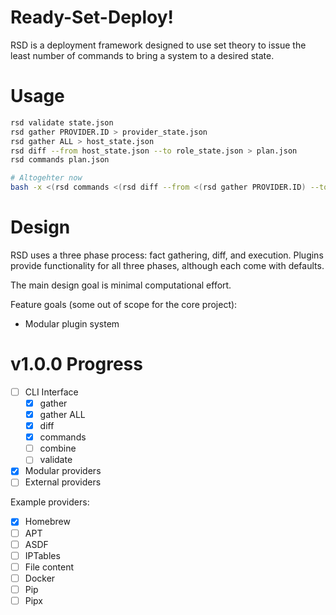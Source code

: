 # Ready-Set-Deploy!

RSD is a deployment framework designed to use set theory to issue the least number of commands to bring a system to a desired state.

# Usage

```bash
rsd validate state.json
rsd gather PROVIDER.ID > provider_state.json
rsd gather ALL > host_state.json
rsd diff --from host_state.json --to role_state.json > plan.json
rsd commands plan.json

# Altogehter now
bash -x <(rsd commands <(rsd diff --from <(rsd gather PROVIDER.ID) --to role_state.json ) )
```

# Design

RSD uses a three phase process: fact gathering, diff, and execution.
Plugins provide functionality for all three phases, although each come with defaults.

The main design goal is minimal computational effort.

Feature goals (some out of scope for the core project):

* Modular plugin system

# v1.0.0 Progress

- [ ] CLI Interface
    - [x] gather
    - [x] gather ALL
    - [x] diff
    - [x] commands
    - [ ] combine
    - [ ] validate
- [x] Modular providers
- [ ] External providers

Example providers:

- [x] Homebrew
- [ ] APT
- [ ] ASDF
- [ ] IPTables
- [ ] File content
- [ ] Docker
- [ ] Pip
- [ ] Pipx
